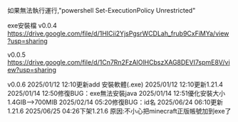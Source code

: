 如果無法執行運行,"powershell Set-ExecutionPolicy Unrestricted"


exe安裝檔
v0.0.4
https://drive.google.com/file/d/1HICii2YjsPgsrWCDLah_frub9CxFiMYa/view?usp=sharing

v0.0.5
https://drive.google.com/file/d/1Cn7Rn2FzAlOlHCbszXAG8DEVI7spmE8V/view?usp=sharing

v0.0.6
2025/01/12 12:10更新add 安裝軟體(.exe)
2025/01/12 12:10更新1.21.4 
2025/01/14 12:50修復BUG：exe無法安裝java
2025/01/14 12:51優化安裝大小1.4GIB-->700MIB
2025/02/14 05:20修復BUG：id名
2025/06/24 06:10更新1.21.6
2025/06/25 04:26下架1.21.6 原因:不小心把minecraft正版帳號加到exe了
